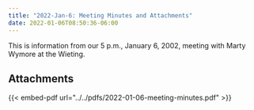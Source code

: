 ```yaml
---
title: "2022-Jan-6: Meeting Minutes and Attachments"
date: 2022-01-06T08:50:36-06:00
---
```

This is information from our 5 p.m., January 6, 2002, meeting with Marty Wymore at the Wieting.
 
## Attachments

{{< embed-pdf url="../../pdfs/2022-01-06-meeting-minutes.pdf" >}}
